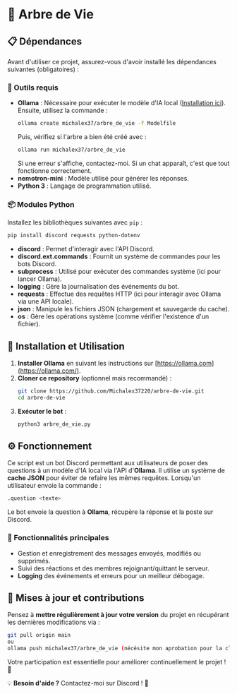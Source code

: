 # 🌳 Arbre de Vie

## 📋 Dépendances
Avant d'utiliser ce projet, assurez-vous d'avoir installé les dépendances suivantes (obligatoires) :

### 🔧 Outils requis
- **Ollama** : Nécessaire pour exécuter le modèle d'IA local ([Installation ici](https://ollama.com/)). Ensuite, utilisez la commande :
    ```sh
    ollama create michalex37/arbre_de_vie -f Modelfile
    ```
    Puis, vérifiez si l'arbre a bien été créé avec :
    ```sh
    ollama run michalex37/arbre_de_vie
    ```
    Si une erreur s'affiche, contactez-moi. Si un chat apparaît, c'est que tout fonctionne correctement.
- **nemotron-mini** : Modèle utilisé pour générer les réponses.
- **Python 3** : Langage de programmation utilisé.

### 📦 Modules Python
Installez les bibliothèques suivantes avec `pip` :
```sh
pip install discord requests python-dotenv
```
- **discord** : Permet d'interagir avec l'API Discord.
- **discord.ext.commands** : Fournit un système de commandes pour les bots Discord.
- **subprocess** : Utilisé pour exécuter des commandes système (ici pour lancer Ollama).
- **logging** : Gère la journalisation des événements du bot.
- **requests** : Effectue des requêtes HTTP (ici pour interagir avec Ollama via une API locale).
- **json** : Manipule les fichiers JSON (chargement et sauvegarde du cache).
- **os** : Gère les opérations système (comme vérifier l'existence d'un fichier).

## 🚀 Installation et Utilisation

1. **Installer Ollama** en suivant les instructions sur [https://ollama.com](https://ollama.com/).
2. **Cloner ce repository** (optionnel mais recommandé) :
   ```sh
   git clone https://github.com/Michalex37220/arbre-de-vie.git
   cd arbre-de-vie
   ```
3. **Exécuter le bot** :
   ```sh
   python3 arbre_de_vie.py
   ```

## ⚙️ Fonctionnement

Ce script est un bot Discord permettant aux utilisateurs de poser des questions à un modèle d'IA local via l'API d'**Ollama**. Il utilise un système de **cache JSON** pour éviter de refaire les mêmes requêtes. Lorsqu'un utilisateur envoie la commande :
```sh
.question <texte>
```
Le bot envoie la question à **Ollama**, récupère la réponse et la poste sur Discord.

### 📜 Fonctionnalités principales
- Gestion et enregistrement des messages envoyés, modifiés ou supprimés.
- Suivi des réactions et des membres rejoignant/quittant le serveur.
- **Logging** des événements et erreurs pour un meilleur débogage.

## 🔄 Mises à jour et contributions
Pensez à **mettre régulièrement à jour votre version** du projet en récupérant les dernières modifications via :
```sh
git pull origin main
ou
ollama push michalex37/arbre_de_vie (nécésite mon aprobation pour la clé publique)
```
Votre participation est essentielle pour améliorer continuellement le projet ! 🚀

💡 **Besoin d'aide ?** Contactez-moi sur Discord ! 🚀


